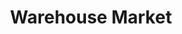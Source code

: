 ---
title: "Warehouse Market"
url: /tulsa/warehouse-market-north-peoria-avenue/
shop: supermarket
---